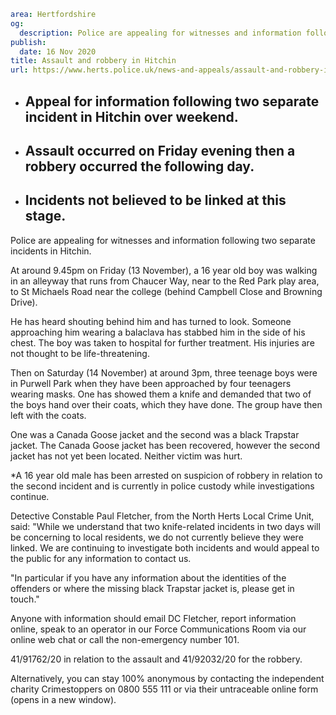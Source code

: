 ```yaml
area: Hertfordshire
og:
  description: Police are appealing for witnesses and information following two separate incidents in Hitchin
publish:
  date: 16 Nov 2020
title: Assault and robbery in Hitchin
url: https://www.herts.police.uk/news-and-appeals/assault-and-robbery-in-hitchin-0873g
```

* ## Appeal for information following two separate incident in Hitchin over weekend.

 * ## Assault occurred on Friday evening then a robbery occurred the following day.

 * ## Incidents not believed to be linked at this stage.

Police are appealing for witnesses and information following two separate incidents in Hitchin.

At around 9.45pm on Friday (13 November), a 16 year old boy was walking in an alleyway that runs from Chaucer Way, near to the Red Park play area, to St Michaels Road near the college (behind Campbell Close and Browning Drive).

He has heard shouting behind him and has turned to look. Someone approaching him wearing a balaclava has stabbed him in the side of his chest. The boy was taken to hospital for further treatment. His injuries are not thought to be life-threatening.

Then on Saturday (14 November) at around 3pm, three teenage boys were in Purwell Park when they have been approached by four teenagers wearing masks. One has showed them a knife and demanded that two of the boys hand over their coats, which they have done. The group have then left with the coats.

One was a Canada Goose jacket and the second was a black Trapstar jacket. The Canada Goose jacket has been recovered, however the second jacket has not yet been located. Neither victim was hurt.

*A 16 year old male has been arrested on suspicion of robbery in relation to the second incident and is currently in police custody while investigations continue.

Detective Constable Paul Fletcher, from the North Herts Local Crime Unit, said: "While we understand that two knife-related incidents in two days will be concerning to local residents, we do not currently believe they were linked. We are continuing to investigate both incidents and would appeal to the public for any information to contact us.

"In particular if you have any information about the identities of the offenders or where the missing black Trapstar jacket is, please get in touch."

Anyone with information should email DC Fletcher, report information online, speak to an operator in our Force Communications Room via our online web chat or call the non-emergency number 101.

41/91762/20 in relation to the assault and 41/92032/20 for the robbery.

Alternatively, you can stay 100% anonymous by contacting the independent charity Crimestoppers on 0800 555 111 or via their untraceable online form (opens in a new window).
